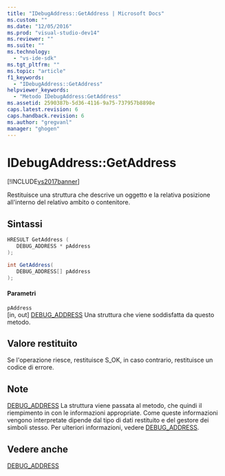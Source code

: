 ```yaml
---
title: "IDebugAddress::GetAddress | Microsoft Docs"
ms.custom: ""
ms.date: "12/05/2016"
ms.prod: "visual-studio-dev14"
ms.reviewer: ""
ms.suite: ""
ms.technology: 
  - "vs-ide-sdk"
ms.tgt_pltfrm: ""
ms.topic: "article"
f1_keywords: 
  - "IDebugAddress::GetAddress"
helpviewer_keywords: 
  - "Metodo IDebugAddress:GetAddress"
ms.assetid: 2590387b-5d36-4116-9a75-737957b8898e
caps.latest.revision: 6
caps.handback.revision: 6
ms.author: "gregvanl"
manager: "ghogen"
---
```

# IDebugAddress::GetAddress
[!INCLUDE[vs2017banner](../../../code-quality/includes/vs2017banner.md)]

Restituisce una struttura che descrive un oggetto e la relativa posizione all'interno del relativo ambito o contenitore.  
  
## Sintassi  
  
```cpp  
HRESULT GetAddress (  
   DEBUG_ADDRESS * pAddress  
);  
```  
  
```c#  
int GetAddress(  
   DEBUG_ADDRESS[] pAddress  
);  
```  
  
#### Parametri  
 `pAddress`  
 \[in, out\]  [DEBUG\_ADDRESS](../../../extensibility/debugger/reference/debug-address.md) Una struttura che viene soddisfatta da questo metodo.  
  
## Valore restituito  
 Se l'operazione riesce, restituisce S\_OK, in caso contrario, restituisce un codice di errore.  
  
## Note  
 [DEBUG\_ADDRESS](../../../extensibility/debugger/reference/debug-address.md) La struttura viene passata al metodo, che quindi il riempimento in con le informazioni appropriate.  Come queste informazioni vengono interpretate dipende dal tipo di dati restituito e del gestore dei simboli stesso.  Per ulteriori informazioni, vedere [DEBUG\_ADDRESS](../../../extensibility/debugger/reference/debug-address.md).  
  
## Vedere anche  
 [DEBUG\_ADDRESS](../../../extensibility/debugger/reference/debug-address.md)